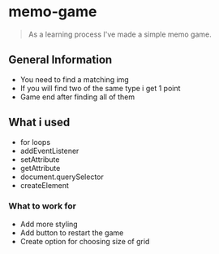 
# memo-game
> As a learning process I've made a simple memo game.

## General Information 
- You need to find a matching img
- If you will find two of the same type i get 1 point
- Game end after finding all of them

## What i used
 - for loops
 - addEventListener
 - setAttribute
 - getAttribute
 - document.querySelector
 - createElement

 ### What to work for
 - Add more styling
 - Add button to restart the game
 - Create option for choosing size of grid
 
